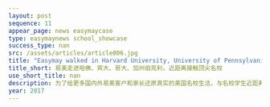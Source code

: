 ```yaml
---
layout: post
sequence: 11
appear_page: news easymaycase
type: easymaynews school_showcase
success_type: nan
src: /assets/articles/article006.jpg
title: "Easymay walked in Harvard University, University of Pennsylvania, Columbia University, and University of California-Berkeley, take a close look at top-tier universities"
title_short: 易美走进哈佛、宾大、哥大、加州伯克利，近距离接触顶尖名校
use_short_title: nan
description: 为了给更多国内外易美客户和家长还原真实的美国名校生活，与名校学生近距离交流，增强企业本土化竞争优势，积累美国名校教育资源以及扩充专业化团队，易美团队在3月北美校园行结束两天后再次踏上征程，参加「燎原」4月校园行活动
year: 2017
---
```


